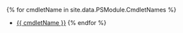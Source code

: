 {% for cmdletName in site.data.PSModule.CmdletNames %}
* [{{ cmdletName }}](/{{cmdletName}})
{% endfor %}